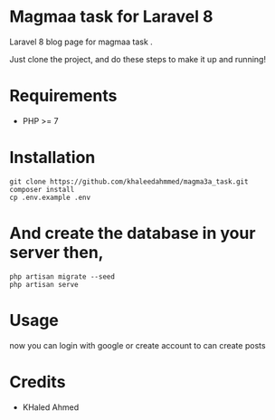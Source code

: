 Magmaa task for Laravel 8
=======================


Laravel 8 blog page for magmaa task .


Just clone the project, and do these steps to make it up and running!


Requirements
============

* PHP >= 7

Installation
============

    git clone https://github.com/khaleedahmmed/magma3a_task.git
    composer install
    cp .env.example .env

And create the database in your server then, 
============
    php artisan migrate --seed
    php artisan serve


Usage
=====

now you can login with google or create account to can create posts


Credits
=======

* KHaled Ahmed
